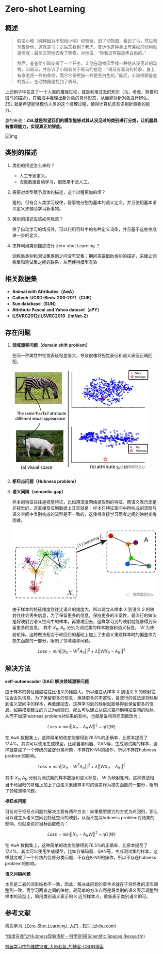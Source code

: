 # Zero-shot Learning

## 概述

>
>
>假设小暗（纯粹因为不想用小明）和爸爸，到了动物园，看到了马，然后爸爸告诉他，这就是马；之后又看到了老虎，告诉他这种身上有条纹的动物就是老虎；最后又带他去看了熊猫，对他说：“你看这熊猫是黑白色的。”
>
>然后，爸爸给小暗安排了一个任务，让他在动物园里找一种他从没见过的动物，叫斑马，并告诉了小暗有关于斑马的信息：“斑马有着马的轮廓，身上有像老虎一样的条纹，而且它像熊猫一样是黑白色的。”最后，小暗根据爸爸的提示，在动物园里找到了斑马。

上述例子中包含了一个人类的推理过程，就是利用过去的知识（马，老虎，熊猫和斑马的描述），在脑海中推理出新对象的具体形态，从而能对新对象进行辨认。ZSL 就是希望能够模仿人类的这个推理过程，使得计算机具有识别新事物的能力。

总的来说：**ZSL就是希望我们的模型能够对其从没见过的类别进行分类，让机器具有推理能力，实现真正的智能。**

![img](https://pic3.zhimg.com/80/v2-d8efa9870a3ce5ee028277ec57033036_720w.jpg)

## 类别的描述

1. 类别的描述怎么来的？

   - 人工专家定义。
   - 海量数据自动学习，但效果不及人工。

2. 需要对类型赋予具体的描述，这个过程更加麻烦？

   是的，但符合人类学习规律，将事物分割为基本的语义定义，并且使用基本语义定义来辅助学习新事物。

3. 类别的描述应该如何规范？

   除了自动学习的情况外，可以利用百科中的各种定义词条，并且基于这些生成进一步的定义。

4. 怎样利用类别描述进行 Zero-shot Learning ？

   训练集类别和测试集类别之间没有交集；期间需要借助类别的描述，来建立训练集和测试集之间的联系，从而使得模型有效

## 相关数据集

- **Animal with Attributes（AwA）**
- **Caltech-UCSD-Birds-200-2011（CUB）**
- **Sun database（SUN）**
- **Attribute Pascal and Yahoo dataset（aPY）**
- **ILSVRC2012/ILSVRC2010（ImNet-2）**

## 存在问题

1. **领域漂移问题（domain shift problem）**

   在同一种属性中视觉表征相差很大，导致很难将视觉表征和语义表征正确匹配。

   ![img](img/domainshiftproblem.png)


2. **枢纽点问题（Hubness problem）**

3. **语义间隔（semantic gap）**

   样本的特征往往是视觉特征，比如用深度网络提取到的特征，而语义表示却是非视觉的，这直接反应到数据上其实就是：样本在特征空间中所构成的流型与语义空间中类别构成的流型是不一致的，这使得直接学习两者之间的映射变得困难。

   ![img](img/sematicgap.png)

	由于样本的特征维度往往比语义的维度大，所以建立从样本 $X$ 到语义 $S$ 的映射往往会丢失信息，为了保留更多的信息，保持更多的丰富性，最流行的做法是将映射到语义空间中的样本，再重建回去，这样学习到的映射就能够得到保留更多的信息。  其中 $X_{tr}, A_{tr}$ 分别为测试集的样本数据和语义标签， $W$ 为映射矩阵。这种做法相当于岭回归的基础上加上了由语义重建样本时的偏差作为损失函数的一部分，限制了领域漂移问题。
       
$$
Loss=min||X_{tr}-W^TA_{tr}||^2+\lambda ||WX_{tr}-A_{tr}||^2
$$




## 解决方法

**self-autoencoder (SAE) 解决领域漂移问题**

由于样本的特征维度往往比语义的维度大，所以建立从样本 $X$ 到语义 $S$ 的映射往往会丢失信息，为了保留更多的信息，保持更多的丰富性，最流行的做法是将映射到语义空间中的样本，再重建回去，这样学习到的映射就能够得到保留更多的信息。如果模型建立的方式为岭回归，那么可以建立从语义空间到特征空间的映射，从而不加深hubness problem对结果的影响，也就是说将目标函数改为：
      
$$
Loss = min||X_{tr}-A_{tr}W||^2+\eta\Omega(W)
$$

在 AwA 数据集上，这种简单的改变能够得到76.5%的正确率，比原本提高了17.4%。其次可以使用生成模型，比如自编码器、GAN等，生成测试集的样本，这样就变成了一个传统的监督分类问题，不存在K-NN的操作，所以不存在hubness problem的影响。

$$
Loss=min||X_{tr}-W^TA_{tr}||^2+\lambda ||WX_{tr}-A_{tr}||^2
$$

其中 $X_{tr}, A_{tr}$ 分别为测试集的样本数据和语义标签， $W$ 为映射矩阵。这种做法相当于岭回归的基础上加上了由语义重建样本时的偏差作为损失函数的一部分，限制了领域漂移问题。

**枢纽点问题**

目前对于枢纽点问题的解决主要有两种方法：如果模型建立的方式为岭回归，那么可以建立从语义空间到特征空间的映射，从而不加深hubness problem对结果的影响，也就是说将目标函数改为：

$$
Loss = min||X_{tr}-A_{tr}W||^2+\eta\Omega(W)
$$

在 AwA 数据集上，这种简单的改变能够得到76.5%的正确率，比原本提高了17.4%。其次可以使用生成模型，比如自编码器、GAN等，生成测试集的样本，这样就变成了一个传统的监督分类问题，不存在K-NN的操作，所以不存在hubness problem的影响。

**语义间隔问题**

本质是二者的流形结构不一致，因此，解决此问题的着手点就在于将两者的流形调整到一致，再学习两者之间的映射。最简单的方法自然是将类别的语义表示调整到样本的流型上，即用类别语义表示的 K 近邻样本点，重新表示类别语义即可。

## 参考文献

[零次学习（Zero-Shot Learning）入门 - 知乎 (zhihu.com)](https://zhuanlan.zhihu.com/p/34656727)

[“维度灾难”之Hubness现象浅析 - 科学空间|Scientific Spaces (kexue.fm)](https://kexue.fm/archives/9147)

[机器学习中的维数灾难_大愚若智_的博客-CSDN博客](https://blog.csdn.net/zbc1090549839/article/details/38929215)

